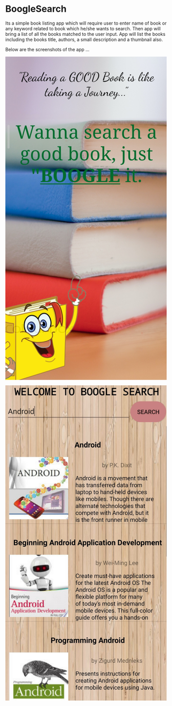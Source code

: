 # BoogleSearch
Its a simple book listing app which will require user to enter name of book or any keyword related to 
book which he/she wants to search. Then app will bring a list of all the books matched to the user input. 
App will list the books including the books title, authors, a small description and a thumbnail also.

Below are the screenshots of the app ...

![Screen Shot 1](https://github.com/hvg2416/BoogleSearch/blob/master/Screenshot_1.jpg)

![Screen Shot 2](https://github.com/hvg2416/BoogleSearch/blob/master/Screenshot_2.jpg)
